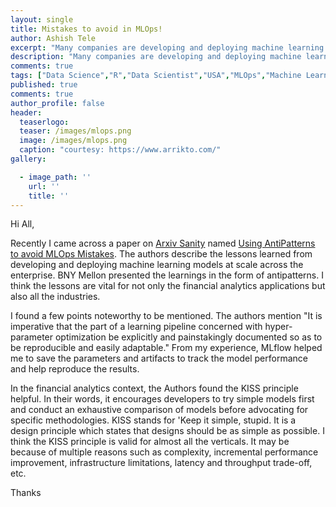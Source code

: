 ```yaml
---
layout: single
title: Mistakes to avoid in MLOps!
author: Ashish Tele
excerpt: "Many companies are developing and deploying machine learning models at scale across the enterprise. The bank of BNY Mellon has shared the lessons in the form of antipatterns."
description: "Many companies are developing and deploying machine learning models at scale across the enterprise. The bank of BNY Mellon has shared the lessons in the form of antipatterns."
comments: true
tags: ["Data Science","R","Data Scientist","USA","MLOps","Machine Learning"]
published: true
comments: true
author_profile: false
header:
  teaserlogo:
  teaser: /images/mlops.png
  image: /images/mlops.png
  caption: "courtesy: https://www.arrikto.com/"
gallery:

  - image_path: ''
    url: ''
    title: ''
---
```


Hi All,

Recently I came across a paper on [Arxiv Sanity](http://www.arxiv-sanity.com/) named [Using AntiPatterns to avoid MLOps Mistakes](https://arxiv.org/abs/2107.00079v1). The authors describe the lessons learned from developing and deploying machine learning models at scale across the enterprise. BNY Mellon presented the learnings in the form of antipatterns. I think the lessons are vital for not only the financial analytics applications but also all the industries.

I found a few points noteworthy to be mentioned. The authors mention "It is imperative that the part of a learning pipeline concerned with hyper-parameter optimization be explicitly and painstakingly documented so as to be reproducible and easily adaptable." From my experience, MLflow helped me to save the parameters and artifacts to track the model performance and help reproduce the results.

In the financial analytics context, the Authors found the KISS principle helpful. In their words, it encourages developers to try simple models first and conduct an exhaustive comparison of models before advocating for specific methodologies. KISS stands for 'Keep it simple, stupid. It is a design principle which states that designs should be as simple as possible. I think the KISS principle is valid for almost all the verticals. It may be because of multiple reasons such as complexity, incremental performance improvement, infrastructure limitations, latency and throughput trade-off, etc. 

Thanks
